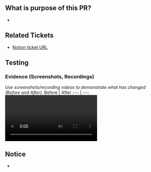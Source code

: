 ## What is purpose of this PR?

-

## Related Tickets

- [Notion ticket URL](https://www.notion.so/Project-Management-ca045e8b9cd247108b01d09d3b865865)

## Testing

### Evidence (Screenshots, Recordings)
*Use screenshots/recording videos to demonstrate what has changed (Before and After).*
Before | After
:--: | :--:
<video src="" width="300" /> | <video src="" width="300" />

## Notice

- 
